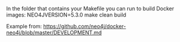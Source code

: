 In the folder that contains your Makefile you can run to build Docker images:
NEO4JVERSION=5.3.0 make clean build

Example from:  https://github.com/neo4j/docker-neo4j/blob/master/DEVELOPMENT.md
